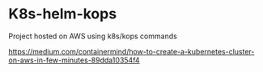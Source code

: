 # K8s-helm-kops

Project hosted on AWS using k8s/kops commands 

https://medium.com/containermind/how-to-create-a-kubernetes-cluster-on-aws-in-few-minutes-89dda10354f4

